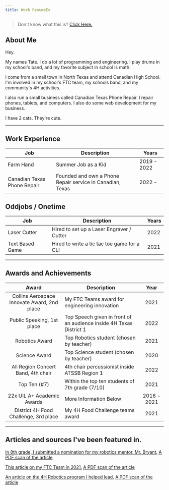 ```yaml
---
title: Work ResumeEx
---
```


> Don't know what this is? [Click Here.](/aboutresumeex)


## About Me
Hey.

My names Tate. I do a lot of programming and engineering. I play drums in my school's band, and my favorite subject in
school is math. 

I come from a small town in North Texas and attend Canadian High School. I'm involved in my school's FTC team, my schools band, and my community's 4H activities.

I also run a small business called Canadian Texas Phone Repair. I repair phones, tablets, and computers. I also do some web development for my business.    

I have 2 cats. They're cute.

***

## Work Experience

| Job           | Description               | Years          |
|---------------|---------------------------|----------------|
| Farm Hand     | Summer Job as a Kid       | 2019 - 2022        |
| Canadian Texas Phone Repair     | Founded and own a Phone Repair service in Canadian, Texas     | 2022 -         |


## Oddjobs / Onetime

| Job              | Description                                     | Years |
|------------------|-------------------------------------------------|-------|
| Laser Cutter     | Hired to set up a Laser Engraver / Cutter       | 2022  |
| Text Based Game  | Hired to write a tic tac toe game for a CLI     | 2021  |

---
## Awards and Achievements
|                    Award                    | Description                                                         |    Year     |
| :-----------------------------------------: | ------------------------------------------------------------------- | :---------: |
| Collins Aerospace Innovate Award, 2nd place | My FTC Teams award for engineering innovation                       |    2021     |
|    Public Speaking, 1st place   | Top Speech given in front of an audience inside 4H Texas District 1 |    2022     |
|               Robotics Award                | Top Robotics student (chosen by teacher)                            |    2021     |
|                Science Award                | Top Science student (chosen by teacher)                             |    2020     |
|     All Region Concert Band, 4th chair      | 4th chair percussionist inside ATSSB Region 1                       |    2022     |
|                Top Ten (#7)                 | Within the top ten students of 7th grade (7/10)                     |    2021     |
|         22x UIL A+ Academic Awards          | More Information Below                                              | 2016 - 2021 |
|    District 4H Food Challenge, 3rd place    | My 4H Food Challenge teams award                                    |    2021     |

---

## Articles and sources I've been featured in.

[In 8th grade, I submitted a nomination for my robotics mentor, Mr. Bryant.](https://www.canadianrecord.com/index.php/school/chs-bruce-bryant-among-three-honored-teachers-rise)
[A PDF scan of the article](/archive/academics/teacher-on-the-rise-article.pdf)

[This article on my FTC Team in 2021.](https://www.canadianrecord.com/school/canadian-wildcat-robotics-teams-hit-their-competitive-stride-programs-second-year) 
[A PDF scan of the article](/archive/extracurricular/first-tech-challenge/2021/ftc_2021.pdf)


[An article on the 4H Robotics program I helped lead.](https://www.canadianrecord.com/school/4-hers-learn-robotics-basics-six-week-long-boot-camp)
[A PDF scan of the article](/archive/extracurricular/4h/robotics/2021/4h_robotics.pdf)



